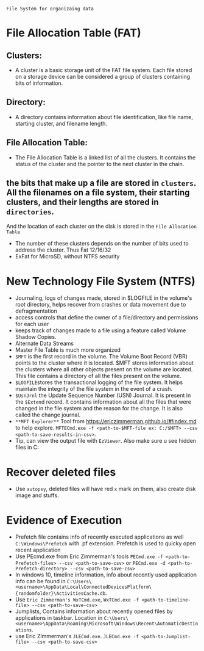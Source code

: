`File System for organizaing data`
# File Allocation Table (FAT)
## Clusters:
 - A cluster is a basic storage unit of the FAT file system. Each file stored on a storage device can be considered a group of clusters containing bits of information.
## Directory:
 - A directory contains information about file identification, like file name, starting cluster, and filename length.
## File Allocation Table:
 - The File Allocation Table is a linked list of all the clusters. It contains the status of the cluster and the pointer to the next cluster in the chain.
## the bits that make up a file are stored in `clusters`. All the filenames on a file system, their starting clusters, and their lengths are stored in `directories`. 
And the location of each cluster on the disk is stored in the `File Allocation Table`

- The number of these clusters depends on the number of bits used to address the cluster. Thus Fat 12/16/32
- ExFat for MicroSD, without NTFS security

# New Technology File System (NTFS)
 - Journaling, logs of changes made, stored in $LOGFILE in the volume's root directory, helps recover from crashes or data movement due to defragmentation
 - access controls that define the owner of a file/directory and permissions for each user
 - keeps track of changes made to a file using a feature called Volume Shadow Copies.
 - Alternate Data Streams
 - Master File Table is much more organized 
 - `$MFT` is the first record in the volume. The Volume Boot Record (VBR) points to the cluster where it is located. $MFT stores information about the clusters where all other objects present on the volume are located. This file contains a directory of all the files present on the volume.
 - `$LOGFILE`stores the transactional logging of the file system. It helps maintain the integrity of the file system in the event of a crash.
 - `$UsnJrnl` the Update Sequence Number (USN) Journal. It is present in the `$Exten`d record. It contains information about all the files that were changed in the file system and the reason for the change. It is also called the change journal.
 - `**MFT Explorer**` Tool from https://ericzimmerman.github.io/#!index.md to help explore. `MFTECmd.exe -f <path-to-$MFT-file ex: C:/$MFT> --csv <path-to-save-results-in-csv>`. 
 - Tip, can view the output file with `EzViewer`. Also make sure u see hidden files in C:

# Recover deleted files
 - Use `autopsy`, deleted files will have red `x` mark on them, also create disk image and stuffs.

# Evidence of Execution
  - Prefetch file contains info of recently executed applications as well `C:\Windows\Prefetch` with .pf extension. Prefetch is used to quicky open recent application
  - Use PEcmd.exe from Eric Zimmerman's tools  `PECmd.exe -f <path-to-Prefetch-files> --csv <path-to-save-csv>` or `PECmd.exe -d <path-to-Prefetch-directory> --csv <path-to-save-csv>`
  - In windows 10, timeline information, info about recently used application info can be found in `C:\Users\<username>\AppData\Local\ConnectedDevicesPlatform\{randomfolder}\ActivitiesCache.db`.
  - Use `Eric Zimmerman's WxTCmd.exe`, `WxTCmd.exe -f <path-to-timeline-file> --csv <path-to-save-csv>`
  - Jumplists, Contains information about recently opened files by applications in taskbar. Location in `C:\Users\<username>\AppData\Roaming\Microsoft\Windows\Recent\AutomaticDestinations`.
  - use Eric Zimmerman's `JLECmd.exe`. `JLECmd.exe -f <path-to-Jumplist-file> --csv <path-to-save-csv>`
